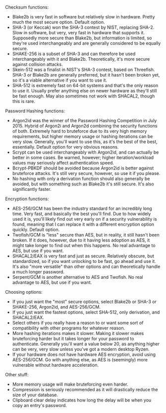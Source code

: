 Checksum functions:
 - Blake2b is very fast in software but relatively slow in hardware. Pretty much the most secure option. Default option.
 - SHA-3 (or Keccak) won the SHA-3 contest by NIST, replacing SHA-2. Slow in software, but very, very fast in hardware that supports it. Supposedly more secure than Blake2b, but information is limited, so they're used interchangeably and are generally considered to be equally secure.
 - SHAKE-256 is a subset of SHA-3 and can therefore be used interchangeably with it and Blake2b. Theoretically, it's more secure against collision attacks.
 - Skein-512 was a finalist in NIST's SHA-3 contest, based on Threefish. SHA-3 or Blake2b are generally preferred, but it hasn't been broken yet, so it's a viable alternative if you want to use it.
 - SHA-512 is extremely fast on 64-bit systems and that's the only reason to use it. Usually prefer anything else on newer hardware as they'll still be fast enough. May also sometimes not work with SHACAL2, though this is rare.

Password Hashing functions:
 - Argon2id was the winner of the Password Hashing Competition in July 2015. Hybrid of Argon2i and Argon2d combining the security functions of both. Extremely hard to bruteforce due to its very high memory requirements, but higher memory usage or hashing iterations can be very slow. Generally, you'll want to use this, as it's the best of the best, essentially. Default option for very obvious reasons.
 - Scrypt can be used interchangeably with Argon2id, and can actually be better in some cases. Be warned, however; higher iteration/workload values may seriously affect authentication speed.
 - Bcrypt-PBKDF should be avoided because Argon2id is better against bruteforce attacks. It's still very secure, however, so use it if you please.
 - No hashing with only a derivation function should also generally be avoided, but with something such as Blake2b it's still secure. It's also significantly faster.

Encryption functions:
 - AES-256/GCM has been the industry standard for an incredibly long time. Very fast, and basically the best you'll find. Due to how widely used it is, you'll likely find out very early on if a security vulnerability is found, meaning that I can replace it with a different encryption option quickly. Default option.
 - Twofish/GCM is "less" secure than AES, but in reality, it still hasn't been broken. If it does, however, due to it having less adoption as AES, it might take longer to find out when this happens. No real advantage to AES, but use if you want.
 - SHACAL2/EAX is very fast and just as secure. Relatively obscure, but standardized, so if you want unlocking to be fast, go ahead and use it. It's also "more versatile" than other options and can theoretically handle a much longer password.
 - Serpent/GCM is another alternative to AES and Twofish. No real advantage to AES, but use if you want.

Choosing options:
 - If you just want the "most" secure options, select Blake2b or SHA-3 or SHAKE-256, Argon2id, and AES-256/GCM.
 - If you just want the fastest options, select SHA-512, only derivation, and SHACAL2/EAX.
 - Select others if you really have a reason to or want some sort of compatibility with other programs for whatever reason.
 - More hashing iterations makes it slower. Making it slower makes bruteforcing harder but it takes longer for your password to authenticate. Generally you'll want a value below 20, as anything higher can be very, very slow unless you've got a modern desktop Ryzen.
 - If your hardware does not have hardware AES encryption, avoid using AES-256/GCM. Go with anything else, as AES is (seemingly) more vulnerable without hardware acceleration.

Other stuff:
 - More memory usage will make bruteforcing even harder.
 - Compression is seriously recommended as it will drastically reduce the size of your database.
 - Clipboard clear delay indicates how long the delay will be when you copy an entry's password.
